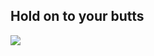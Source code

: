##  Hold on to your butts

<img class="big-img" src="http://cdn.chud.com/4/44/44adf5ec_IMAG1179-1-1.jpeg" />
